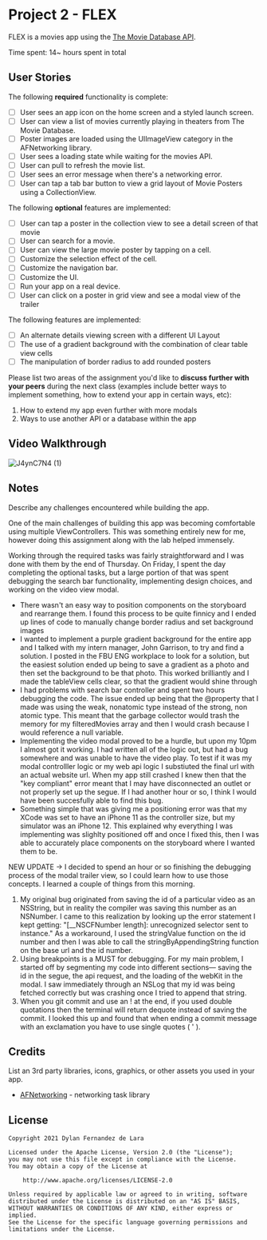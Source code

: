 # Project 2 - FLEX

FLEX is a movies app using the [The Movie Database API](http://docs.themoviedb.apiary.io/#).

Time spent: 14~ hours spent in total

## User Stories

The following **required** functionality is complete:

- [ ] User sees an app icon on the home screen and a styled launch screen.
- [ ] User can view a list of movies currently playing in theaters from The Movie Database.
- [ ] Poster images are loaded using the UIImageView category in the AFNetworking library.
- [ ] User sees a loading state while waiting for the movies API.
- [ ] User can pull to refresh the movie list.
- [ ] User sees an error message when there's a networking error.
- [ ] User can tap a tab bar button to view a grid layout of Movie Posters using a CollectionView.

The following **optional** features are implemented:

- [ ] User can tap a poster in the collection view to see a detail screen of that movie
- [ ] User can search for a movie.
- [ ] User can view the large movie poster by tapping on a cell.
- [ ] Customize the selection effect of the cell.
- [ ] Customize the navigation bar.
- [ ] Customize the UI.
- [ ] Run your app on a real device.
- [ ] User can click on a poster in grid view and see a modal view of the trailer

The following features are implemented:
- [ ] An alternate details viewing screen with a different UI Layout
- [ ] The use of a gradient background with the combination of clear table view cells
- [ ] The manipulation of border radius to add rounded posters

Please list two areas of the assignment you'd like to **discuss further with your peers** during the next class (examples include better ways to implement something, how to extend your app in certain ways, etc):

1. How to extend my app even further with more modals
2. Ways to use another API or a database within the app

## Video Walkthrough

 ![J4ynC7N4 (1)](https://user-images.githubusercontent.com/65196174/123500280-96032800-d602-11eb-8536-9729bba252da.gif)

## Notes

Describe any challenges encountered while building the app.

One of the main challenges of building this app was becoming comfortable using multiple ViewControllers. This was something entirely new for me, however doing this assignment along with the lab helped immensely. 

Working through the required tasks was fairly straightforward and I was done with them by the end of Thursday. On Friday, I spent the day completing the optional tasks, but a large portion of that was spent debugging the search bar functionality, implementing design choices, and working on the video view modal. 

- There wasn't an easy way to position components on the storyboard and rearrange them. I found this process to be quite finnicy and I ended up lines of code to manually change border radius and set background images
- I wanted to implement a purple gradient background for the entire app and I talked with my intern manager, John Garrison, to try and find a solution. I posted in the FBU ENG workplace to look for a solution, but the easiest solution ended up being to save a gradient as a photo and then set the background to be that photo. This worked brilliantly and I made the tableView cells clear, so that the gradient would shine through
- I had problems with search bar controller and spent two hours debugging the code. The issue ended up being that the @property that I made was using the weak, nonatomic type instead of the strong, non atomic type. This meant that the garbage collector would trash the memory for my filteredMovies array and then I would crash because I would reference a null variable. 
- Implementing the video modal proved to be a hurdle, but upon my 10pm I almost got it working. I had written all of the logic out, but had a bug somewhere and was unable to have the video play. To test if it was my modal controlller logic or my web api logic I substiuted the final url with an actual website url. When my app still crashed I knew then that the "key compliant" error meant that I may have disconnected an outlet or not properly set up the segue. If I had another hour or so, I think I would have been succesfully able to find this bug.
- Something simple that was giving me a positioning error was that my XCode was set to have an iPhone 11 as the controller size, but my simulator was an iPhone 12. This explained why everything I was implementing was slighlty positioned off and once I fixed this, then I was able to accurately place components on the storyboard where I wanted them to be.

NEW UPDATE -> I decided to spend an hour or so finishing the debugging process of the modal trailer view, so I could learn how to use those concepts. I learned a couple of things from this morning.
1) My original bug originated from saving the id of a particular video as an NSString, but in reality the compiler was saving this number as an NSNumber. I came to this realization by looking up the error statement I kept getting:  "[__NSCFNumber length]: unrecognized selector sent to instance." As a workaround, I used the stringValue function on the id number and then I was able to call the stringByAppendingString function on the base url and the id number. 
2) Using breakpoints is a MUST for debugging. For my main problem, I started off by segmenting my code into different sections— saving the id in the segue, the api request, and the loading of the webKit in the modal. I saw immediately through an NSLog that my id was being fetched correctly but was crashing once I tried to append that string. 
3) When you git commit and use an ! at the end, if you used double quotations then the terminal will return dequote instead of saving the commit. I looked this up and found that when ending a commit message with an exclamation you have to use single quotes ( ' ). 



## Credits

List an 3rd party libraries, icons, graphics, or other assets you used in your app.

- [AFNetworking](https://github.com/AFNetworking/AFNetworking) - networking task library

## License

    Copyright 2021 Dylan Fernandez de Lara

    Licensed under the Apache License, Version 2.0 (the "License");
    you may not use this file except in compliance with the License.
    You may obtain a copy of the License at

        http://www.apache.org/licenses/LICENSE-2.0

    Unless required by applicable law or agreed to in writing, software
    distributed under the License is distributed on an "AS IS" BASIS,
    WITHOUT WARRANTIES OR CONDITIONS OF ANY KIND, either express or implied.
    See the License for the specific language governing permissions and
    limitations under the License.
